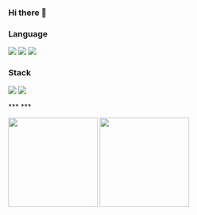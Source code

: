 ### Hi there 👋

### Language
<p>
  <img src="https://img.shields.io/badge/Python-3776AB?style=for-the-badge&logo=Python&logoColor=white">
  <img src="https://img.shields.io/badge/Java-092E20?style=for-the-badge&logo=Django&logoColor=white">
  <img src="https://img.shields.io/badge/C++-00599C?style=for-the-badge&logo=C&logoColor=white">
</p>

### Stack
<p>
  <img src="https://img.shields.io/badge/Django-092E20?style=for-the-badge&logo=Django&logoColor=white">
  <img src="https://img.shields.io/badge/Spring-6DB33F?style=for-the-badge&logo=Spring&logoColor=white">
</p>
*** ***

<p>
  <img height="180em" src="https://github-readme-stats.vercel.app/api?username=mumat0103&show_icons=true&theme=shades-of-purple&include_all_commits=true&hide=stars">
  <img height="180em" src="https://github-readme-stats.vercel.app/api/top-langs/?username=mumat0103&layout=compact&theme=shades-of-purple&">
</p>
